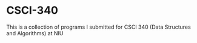 # CSCI-340
This is a collection of programs I submitted for CSCI 340 (Data Structures and Algorithms) at NIU
